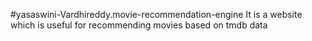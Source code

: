 #yasaswini-Vardhireddy.movie-recommendation-engine
It is a website which is useful for recommending movies based on tmdb data
